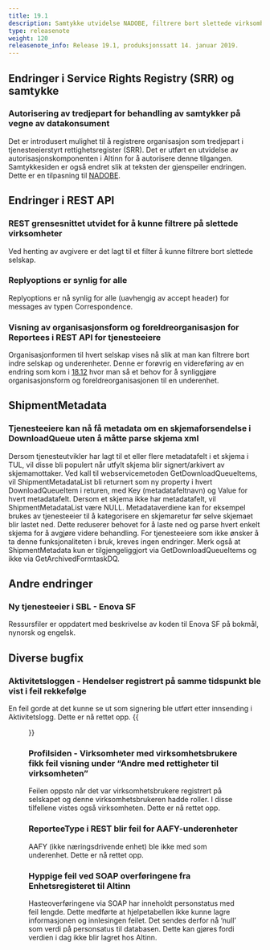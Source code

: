 ```yaml
---
title: 19.1
description: Samtykke utvidelse NADOBE, filtrere bort slettede virksomheter, mindre endringer, diverse bugfix.
type: releasenote
weight: 120
releasenote_info: Release 19.1, produksjonssatt 14. januar 2019.
---
```


## Endringer i Service Rights Registry (SRR) og samtykke

### Autorisering av tredjepart for behandling av samtykker på vegne av datakonsument

Det er introdusert mulighet til å registrere organisasjon som tredjepart i tjenesteeierstyrt rettighetsregister (SRR). Det er utført en utvidelse av autorisasjonskomponenten i Altinn for å autorisere denne tilgangen. Samtykkesiden er også endret slik at teksten der gjenspeiler endringen. Dette er en tilpasning til [NADOBE](/docs/guides/nadobe/).

## Endringer i REST API

### REST grensesnittet utvidet for å kunne filtrere på slettede virksomheter

Ved henting av avgivere er det lagt til et filter å kunne filtrere bort slettede selskap.

### Replyoptions er synlig for alle

 Replyoptions er nå synlig for alle (uavhengig av accept header) for messages av typen Correspondence.

### Visning av organisasjonsform og foreldreorganisasjon for Reportees i REST API for tjenesteeiere

Organisasjonformen til hvert selskap vises nå slik at man kan filtrere bort indre selskap og underenheter. Denne er forøvrig en videreføring av en endring som kom i [18.12](https://altinn.github.io/docs/releases/2018/18-12) hvor man så et behov for å synliggjøre organisasjonsform og foreldreorganisasjonen til en underenhet.

## ShipmentMetadata

### Tjenesteeiere kan nå få metadata om en skjemaforsendelse i DownloadQueue uten å måtte parse skjema xml

Dersom tjenesteutvikler har lagt til et eller flere metadatafelt i et skjema i TUL, vil disse bli populert når utfylt skjema blir signert/arkivert av skjemamottaker. Ved kall til webservicemetoden GetDownloadQueueItems, vil ShipmentMetadataList bli returnert som ny property i hvert DownloadQueueItem i returen, med Key (metadatafeltnavn) og Value for hvert metadatafelt. Dersom et skjema ikke har metadatafelt, vil ShipmentMetadataList være NULL. Metadataverdiene kan for eksempel brukes av tjenesteeier til å kategorisere en skjemaretur før selve skjemaet blir lastet ned. Dette reduserer behovet for å laste ned og parse hvert enkelt skjema for å avgjøre videre behandling. For tjenesteeiere som ikke ønsker å ta denne funksjonaliteten i bruk, kreves ingen endringer. Merk også at ShipmentMetadata kun er tilgjengeliggjort via GetDownloadQueueItems og ikke via GetArchivedFormtaskDQ.

## Andre endringer

### Ny tjenesteeier i SBL - Enova SF

Ressursfiler er oppdatert med beskrivelse av koden til Enova SF på bokmål, nynorsk og engelsk.

## Diverse bugfix

### Aktivitetsloggen - Hendelser registrert på samme tidspunkt ble vist i feil rekkefølge

En feil gorde at det kunne se ut som signering ble utført etter innsending i Aktivitetslogg. Dette er nå rettet opp.
{{<figure src="Aktivitetslogg2.png?width=600" title="Slik kunne det se ut før feilen ble rettet">}}

### Profilsiden - Virksomheter med virksomhetsbrukere fikk feil visning under “Andre med rettigheter til virksomheten”

Feilen oppsto når det var virksomhetsbrukere registrert på selskapet og denne virksomhetsbrukeren hadde roller. I disse tilfellene vistes også virksomheten. Dette er nå rettet opp.

### ReporteeType i REST blir feil for AAFY-underenheter

AAFY (ikke næringsdrivende enhet) ble ikke med som underenhet. Dette er nå rettet opp.

### Hyppige feil ved SOAP overføringene fra Enhetsregisteret til Altinn

Hasteoverføringene via SOAP har inneholdt personstatus med feil lengde. Dette medførte at hjelpetabellen ikke kunne lagre informasjonen og innlesingen feilet. Det sendes derfor nå ‘null’ som verdi på personsatus til databasen. Dette kan gjøres fordi verdien i dag ikke blir lagret hos Altinn.
